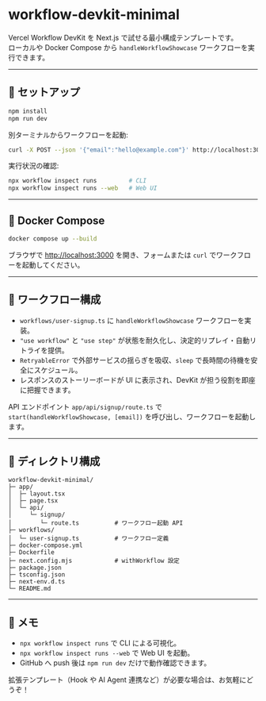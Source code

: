 # workflow-devkit-minimal

Vercel Workflow DevKit を Next.js で試せる最小構成テンプレートです。  
ローカルや Docker Compose から `handleWorkflowShowcase` ワークフローを実行できます。

---

## 🚀 セットアップ

```bash
npm install
npm run dev
```

別ターミナルからワークフローを起動:

```bash
curl -X POST --json '{"email":"hello@example.com"}' http://localhost:3000/api/signup
```

実行状況の確認:

```bash
npx workflow inspect runs         # CLI
npx workflow inspect runs --web   # Web UI
```

---

## 🐳 Docker Compose

```bash
docker compose up --build
```

ブラウザで [http://localhost:3000](http://localhost:3000) を開き、フォームまたは `curl` でワークフローを起動してください。

---

## 🧠 ワークフロー構成

- `workflows/user-signup.ts` に `handleWorkflowShowcase` ワークフローを実装。  
- `"use workflow"` と `"use step"` が状態を耐久化し、決定的リプレイ・自動リトライを提供。  
- `RetryableError` で外部サービスの揺らぎを吸収、`sleep` で長時間の待機を安全にスケジュール。  
- レスポンスのストーリーボードが UI に表示され、DevKit が担う役割を即座に把握できます。

API エンドポイント `app/api/signup/route.ts` で `start(handleWorkflowShowcase, [email])` を呼び出し、ワークフローを起動します。

---

## 📁 ディレクトリ構成

```
workflow-devkit-minimal/
├─ app/
│  ├─ layout.tsx
│  ├─ page.tsx
│  └─ api/
│     └─ signup/
│        └─ route.ts          # ワークフロー起動 API
├─ workflows/
│  └─ user-signup.ts          # ワークフロー定義
├─ docker-compose.yml
├─ Dockerfile
├─ next.config.mjs            # withWorkflow 設定
├─ package.json
├─ tsconfig.json
├─ next-env.d.ts
└─ README.md
```

---

## 📌 メモ

- `npx workflow inspect runs` で CLI による可視化。  
- `npx workflow inspect runs --web` で Web UI を起動。  
- GitHub へ push 後は `npm run dev` だけで動作確認できます。

拡張テンプレート（Hook や AI Agent 連携など）が必要な場合は、お気軽にどうぞ！
